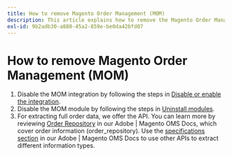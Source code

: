 ```yaml
---
title: How to remove Magento Order Management (MOM)
description: This article explains how to remove the Magento Order Management (MOM) system.
exl-id: 9b2adb30-a880-45a2-859e-be0da42bfd07
---
```

# How to remove Magento Order Management (MOM)

1. Disable the MOM integration by following the steps in [Disable or enable the integration](https://commerce-docs.github.io/oms-documentation-archive/integration/connector/#disable-or-enable-the-integration).
1. Disable the MOM module by following the steps in [Uninstall modules](/docs/commerce-operations/installation-guide/tutorials/uninstall-modules.html).
1. For extracting full order data, we offer the API. You can learn more by reviewing [Order Repository](https://commerce-docs.github.io/oms-documentation-archive/specifications/#magento.sales.order_repository) in our Adobe | Magento OMS Docs, which cover order information (order_repository). Use the [specifications section](https://commerce-docs.github.io/oms-documentation-archive/specifications/#services) in our Adobe | Magento OMS Docs to use other APIs to extract different information types.
